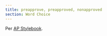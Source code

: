 ```yaml
---
title: preapprove, preapproved, nonapproved
section: Word Choice
---
```

Per [AP Stylebook](https://www.apstylebook.com/ask_the_editors/12537).

